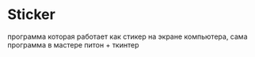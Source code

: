 # Sticker
программа которая работает как стикер на экране компьютера, сама программа в мастере
питон + ткинтер
